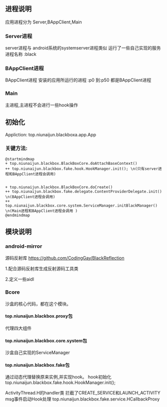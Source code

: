 ## 进程说明
应用进程分为 Server,BAppClient,Main

### Server进程
server进程与 android系统的systemserver进程类似  运行了一些自己实现的服务
进程名称 :black

### BAppClient进程
BAppClient进程 安装的应用所运行的进程
:p0 到:p50 都是BAppClient进程

### Main
主进程,主进程不会进行一些hook操作

## 初始化
Appliction:  top.niunaijun.blackboxa.app.App

### 关键方法:
```plantuml 
@startmindmap
+ top.niunaijun.blackbox.BlackBoxCore.doAttachBaseContext()
++ top.niunaijun.blackbox.fake.hook.HookManager.init(); \n(只有server进程和BAppClient进程会调用)


+ top.niunaijun.blackbox.BlackBoxCore.doCreate()
++ top.niunaijun.blackbox.fake.delegate.ContentProviderDelegate.init()  \n(BAppClient进程会调用)
++ top.niunaijun.blackbox.core.system.ServiceManager.initBlackManager() \n(Main进程和BAppClient进程会调用 )
@endmindmap
```

## 模块说明
### android-mirror
源码反射库 https://github.com/CodingGay/BlackReflection

1.配合源码反射库生成反射源码工具类

2.定义一些aidl

### Bcore
沙盒的核心代码，都在这个模块。
#### top.niunaijun.blackbox.proxy包
代理四大组件
#### top.niunaijun.blackbox.core.system包
沙盒自己实现的ServiceManager

#### top.niunaijun.blackbox.fake包
通过动态代理替换原来实例,并实现hook。
hook初始化 top.niunaijun.blackbox.fake.hook.HookManager.init();

ActivityThread.H的handler类 拦截了CREATE_SERVICE和LAUNCH_ACTIVITY msg事件启动Hook处理  top.niunaijun.blackbox.fake.service.HCallbackProxy




